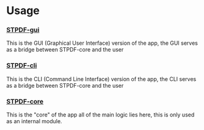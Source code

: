 # Usage

### [STPDF-gui](stpdf-gui/)

This is the GUI (Graphical User Interface) version of the app,
the GUI serves as a bridge between STPDF-core and the user

### [STPDF-cli](stpdf-cli/)

This is the CLI (Command Line Interface) version of the app,
the CLI serves as a bridge between STPDF-core and the user


### [STPDF-core](stpdf-core/)

This is the "core" of the app all of the main logic lies here, this is only used as an internal module.

